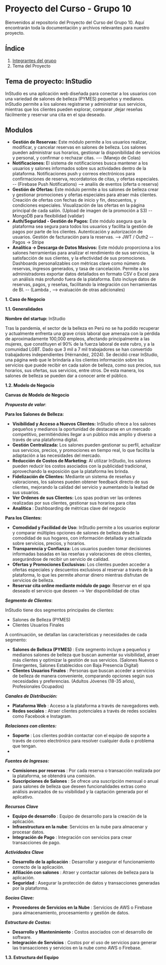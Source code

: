 # Proyecto del Curso - Grupo 10

Bienvenidos al repositorio del Proyecto del Curso del Grupo 10. Aquí encontrarán toda la documentación y archivos relevantes para nuestro proyecto.

## Índice

1. [Integrantes del grupo](01.%20integrantes/integrantes.md)
2. Tema del Proyecto

## Tema de proyecto: InStudio
InStudio es una aplicación web diseñada para conectar a los usuarios con una variedad de salones de belleza (PYMES) pequeños y medianos. InStudio permite a los salones registrarse y administrar sus servicios, mientras que los clientes pueden explorar, comparar ,dejar reseñas fácilmente y reservar una cita en el spa deseado.

## Modulos
- **Gestión de Reservas:** Este módulo permite a los usuarios realizar, modificar, y cancelar reservas en salones de belleza. Los salones pueden administrar sus horarios, gestionar la disponibilidad de servicios y personal, y confirmar o rechazar citas. --- (Manejo de Colas)
- **Notificaciones:**  El sistema de notificaciones busca mantener a los usuarios y salones informados sobre sus actividades dentro de la plataforma. Notificaciones push y correos electrónicos para confirmaciones de reserva, recordatorios de citas, y ofertas especiales. -- (Firebase Push Notifications) --> analiis de eventos (oferta o reserva)
- **Gestión de Ofertas:**  Este módulo permite a los salones de belleza crear y gestionar promociones y ofertas especiales para atraer más clientes. Creación de ofertas con fechas de inicio y fin, descuentos, y condiciones especiales. Visualización de las ofertas en la página principal de cada salón. (Upload de imagen de la promoción a S3)  -- MongoDB para flexibilidad (validar)
- **Auth/Seguridad - Gestión de Pagos:** Este módulo asegura que la plataforma sea segura para todos los usuarios y facilita la gestión de pagos por parte de los clientes. Autenticación y autorización de usuarios.  Gestión de facturación para la reservas. --> JWT / Outh2  -- Pagos -> Stripe
- **Analítica -> Descarga de Datos Masivos:** Este módulo proporciona a los salones herramientas para analizar el rendimiento de sus servicios, la satisfacción de sus clientes, y la efectividad de sus promociones. Dashboards personalizables con métricas clave como número de reservas, ingresos generados, y tasa de cancelación. Permite a los administradores exportar datos detallados en formato CSV o Excel para un análisis más profundo fuera de la plataforma. Esto incluye datos de reservas, pagos, y reseñas, facilitando la integración con herramientas de BI. -- (Lambda , --> evaluación de otras adicionales)

**1. Caso de Negocio**

**1.1. Generalidades**

**Nombre del startup:**  InStudio

Tras la pandemia, el sector de la belleza en Perú no se ha podido recuperar y actualmente enfrenta una grave crisis laboral que amenaza con la pérdida de aproximadamente 100,000 empleos, afectando principalmente a las mujeres, que constituyen el 90% de la fuerza laboral de este rubro, y a la comunidad LGBT. Dado que 3 mil a 7 mil trabajadores se han convertido trabajadores independientes (Hérnandez, 2024). Se decidió crear InStudio, una página web que le brindaría a los clientes información sobre los servicios que puede recibir en cada salon de belleza, como sus precios, sus horarios, sus ofertas, sus servicios, entre otros. De esta manera, los salones de belleza se pueden dar a conocer ante el público.

**1.2. Modelo de Negocio**

**Canvas de Modelo de Negocio**

***Propuesta de valor***:

****Para los Salones de Belleza:****
  - **Visibilidad y Acceso a Nuevos Clientes:** InStudio ofrece a los salones pequeños y medianos la oportunidad de destacarse en un mercado competitivo, permitiéndoles llegar a un público más amplio y diverso a través de una   plataforma digital.
  - **Gestión Centralizada:** Los salones pueden gestionar su perfil, actualizar sus servicios, precios, y promociones en tiempo real, lo que facilita la adaptación a las necesidades del mercado.
  - **Reducción de Costos de Marketing:** Al utilizar InStudio, los salones pueden reducir los costos asociados con la publicidad tradicional, aprovechando la exposición que la plataforma les brinda.
  - **Fidelización de Clientes:** Mediante un sistema de reseñas y valoraciones, los salones pueden obtener feedback directo de sus clientes, mejorando la calidad del servicio y aumentando la lealtad de sus usuarios.
  - **Ver Ordenes de sus Clientes:** Los spas podran ver las ordenes realizadas por sus clientes, gestionar sus horarios para citas
  - **Analítica** : Dashboarding de métricas clave del negocio 

****Para los Clientes:****

- **Comodidad y Facilidad de Uso:** InStudio permite a los usuarios explorar y comparar múltiples opciones de salones de belleza desde la comodidad de sus hogares, con información detallada y actualizada sobre servicios, precios, y horarios.
- **Transparencia y Confianza:** Los usuarios pueden tomar decisiones informadas basadas en las reseñas y valoraciones de otros clientes, asegurándose de recibir un servicio de calidad.
- **Ofertas y Promociones Exclusivas:** Los clientes pueden acceder a ofertas especiales y descuentos exclusivos al reservar a través de la plataforma, lo que les permite ahorrar dinero mientras disfrutan de servicios de belleza.
- **Reservar cita online mediante módulo de pago**: Reservar en el spa deseado el servicio que deseen --> Ver disponibilidad de citas

***Segmento de Clientes***:

InStudio tiene dos segmentos principales de clientes:

- Salones de Belleza (PYMES)
- Clientes Usuarios Finales

A continuación, se detallan las características y necesidades de cada segmento:
- **Salones de Belleza (PYMES)** : Este segmento incluye a pequeños y medianos salones de belleza que buscan aumentar su visibilidad, atraer más clientes y optimizar la gestión de sus servicios. (Salones Nuevos o Emergentes, Salones Establecidos con Baja Presencia Digital)
- **Clientes Usuarios Finales** : Personas que buscan acceder a servicios de belleza de manera conveniente, comparando opciones según sus necesidades y preferencias. (Adultos Jóvenes (18-35 años), Profesionales Ocupados)

***Canales de Distribución:***
- **Plataforma Web** : Acceso a la plataforma a través de navegadores web. 
- **Redes sociales** : Atraer clientes potenciales a través de redes sociales como Facebook e Instagram.

***Relaciones con clientes:***
- **Soporte** : Los clientes podrán contactar con el equipo de soporte a través de correo electrónico para resolver cualquier duda o problema que tengan.
- 
***Fuentes de Ingresos:***
- **Comisiones por reservas** : Por cada reserva o transacción realizada por la plataforma, se obtendrá una comisión.
- **Suscripciones de Salones** : Se ofrece una suscripción mensual o anual para salones de belleza que deseen funcionalidades extras como análisis avanzados de su visibilidad y la captación generada por el aplicativo.

***Recursos Clave***
- **Equipo de desarrollo** : Equipo de desarrollo para la creación de la aplicación.
- **Infraestructura en la nube**: Servicios en la nube para almacenar y procesar datos.
- **Integración de Pago** : Integración con servicios para crear transacciones de pago.

***Actividades Clave***
- **Desarrollo de la aplicación** : Desarrollar y asegurar el funcionamiento correcto de la aplicación.
- **Afiliación con salones** : Atraer y contactar salones de belleza para la aplicación.
- **Seguridad** : Asegurar la protección de datos y transacciones generadas por la plataforma.

***Socios Clave:***
 - **Proveedores de Servicios en la Nube** : Servicios de AWS o Firebase para almacenamiento, procesamiento y gestión de datos.

***Estructura de Costos:***
 - **Desarrollo y Mantenimiento** : Costos asociados con el desarrollo de software.
 - **Integración de Servicios** : Costos por el uso de servicios para generar las transacciones y servicios en la nube como AWS o Firebase.

**1.3. Estructura del Equipo**

